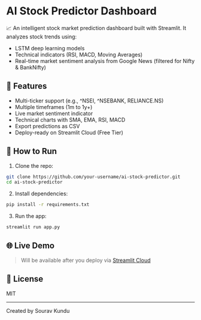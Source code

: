 # AI Stock Predictor Dashboard

📈 An intelligent stock market prediction dashboard built with Streamlit. It analyzes stock trends using:
- LSTM deep learning models
- Technical indicators (RSI, MACD, Moving Averages)
- Real-time market sentiment analysis from Google News (filtered for Nifty & BankNifty)

## 🔧 Features
- Multi-ticker support (e.g., ^NSEI, ^NSEBANK, RELIANCE.NS)
- Multiple timeframes (1m to 1y+)
- Live market sentiment indicator
- Technical charts with SMA, EMA, RSI, MACD
- Export predictions as CSV
- Deploy-ready on Streamlit Cloud (Free Tier)

## 🚀 How to Run

1. Clone the repo:
```bash
git clone https://github.com/your-username/ai-stock-predictor.git
cd ai-stock-predictor
```

2. Install dependencies:
```bash
pip install -r requirements.txt
```

3. Run the app:
```bash
streamlit run app.py
```

## 🌐 Live Demo
> Will be available after you deploy via [Streamlit Cloud](https://streamlit.io/cloud)

## 📄 License
MIT

---

Created by Sourav Kundu
